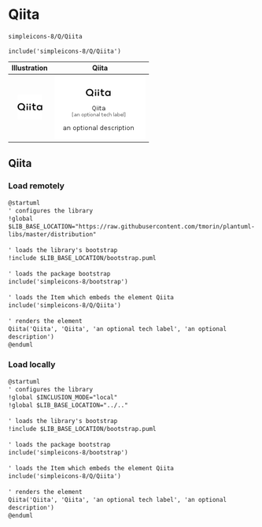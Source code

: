 # Qiita


```text
simpleicons-8/Q/Qiita
```

```text
include('simpleicons-8/Q/Qiita')
```



| Illustration | Qiita |
| :---: | :---: |
| ![illustration for Illustration](../../simpleicons-8/Q/Qiita.png) | ![illustration for Qiita](../../simpleicons-8/Q/Qiita.Local.png) |




## Qiita

### Load remotely
```plantuml
@startuml
' configures the library
!global $LIB_BASE_LOCATION="https://raw.githubusercontent.com/tmorin/plantuml-libs/master/distribution"

' loads the library's bootstrap
!include $LIB_BASE_LOCATION/bootstrap.puml

' loads the package bootstrap
include('simpleicons-8/bootstrap')

' loads the Item which embeds the element Qiita
include('simpleicons-8/Q/Qiita')

' renders the element
Qiita('Qiita', 'Qiita', 'an optional tech label', 'an optional description')
@enduml
```

### Load locally
```plantuml
@startuml
' configures the library
!global $INCLUSION_MODE="local"
!global $LIB_BASE_LOCATION="../.."

' loads the library's bootstrap
!include $LIB_BASE_LOCATION/bootstrap.puml

' loads the package bootstrap
include('simpleicons-8/bootstrap')

' loads the Item which embeds the element Qiita
include('simpleicons-8/Q/Qiita')

' renders the element
Qiita('Qiita', 'Qiita', 'an optional tech label', 'an optional description')
@enduml
```

